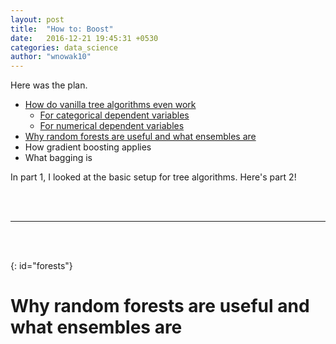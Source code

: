 ```yaml
---
layout: post
title:  "How to: Boost"
date:   2016-12-21 19:45:31 +0530
categories: data_science
author: "wnowak10"
---
```


Here was the plan. 

* [How do vanilla tree algorithms even work](#algorithms)
	* [For categorical dependent variables](#categorical) 
	* [For numerical dependent variables](#numerical)
* [Why random forests are useful and what ensembles are](#forests)
* How gradient boosting applies
* What bagging is

In part 1, I looked at the basic setup for tree algorithms. Here's part 2!

<br>
<br>

---
<br>
<br>


{: id="forests"}
# Why random forests are useful and what ensembles are